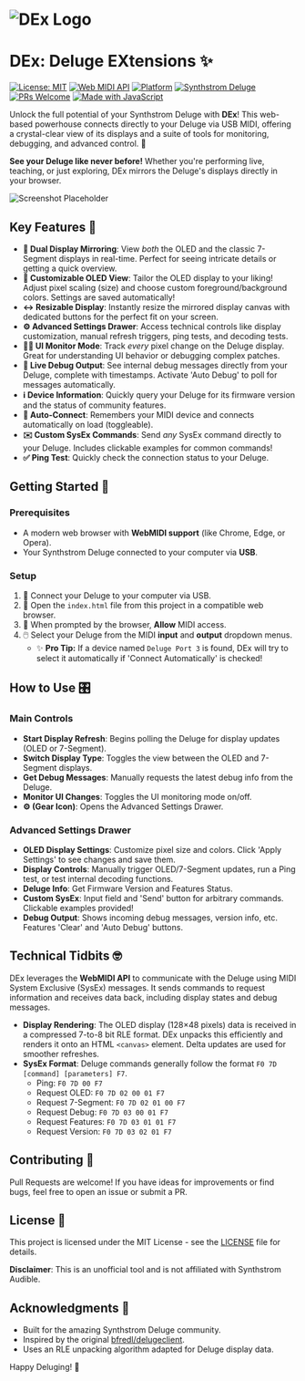 # ![DEx Logo](https://github.com/user-attachments/assets/f10ef2df-f569-49a0-a20c-0716f2e33579)

# DEx: Deluge EXtensions ✨

[![License: MIT](https://img.shields.io/badge/License-MIT-yellow.svg)](https://opensource.org/licenses/MIT) [![Web MIDI API](https://img.shields.io/badge/Web_MIDI_API-Compatible-green)](https://developer.mozilla.org/en-US/docs/Web/API/Web_MIDI_API) [![Platform](https://img.shields.io/badge/Platform-Web-blue)](https://github.com/mikey/delugeclient) [![Synthstrom Deluge](https://img.shields.io/badge/Synthstrom-Deluge-orange)](https://synthstrom.com/product/deluge/) [![PRs Welcome](https://img.shields.io/badge/PRs-welcome-brightgreen.svg)](http://makeapullrequest.com) [![Made with JavaScript](https://img.shields.io/badge/Made_with-JavaScript-F7DF1E?logo=javascript)](https://developer.mozilla.org/en-US/docs/Web/JavaScript)

Unlock the full potential of your Synthstrom Deluge with **DEx**! This web-based powerhouse connects directly to your Deluge via USB MIDI, offering a crystal-clear view of its displays and a suite of tools for monitoring, debugging, and advanced control. 🚀

**See your Deluge like never before!** Whether you're performing live, teaching, or just exploring, DEx mirrors the Deluge's displays directly in your browser.

<!-- TODO: Add a better screenshot/GIF here -->
![Screenshot Placeholder](https://github.com/user-attachments/assets/8f8c49c3-0ba3-42c3-81cf-0bc5a25296b2)

## Key Features 🌟

*   **👀 Dual Display Mirroring**: View *both* the OLED and the classic 7-Segment displays in real-time. Perfect for seeing intricate details or getting a quick overview.
*   **🎨 Customizable OLED View**: Tailor the OLED display to your liking! Adjust pixel scaling (size) and choose custom foreground/background colors. Settings are saved automatically!
*   **↔️ Resizable Display**: Instantly resize the mirrored display canvas with dedicated buttons for the perfect fit on your screen.
*   **⚙️ Advanced Settings Drawer**: Access technical controls like display customization, manual refresh triggers, ping tests, and decoding tests.
*   **🕵️‍♂️ UI Monitor Mode**: Track *every* pixel change on the Deluge display. Great for understanding UI behavior or debugging complex patches.
*   **🐛 Live Debug Output**: See internal debug messages directly from your Deluge, complete with timestamps. Activate 'Auto Debug' to poll for messages automatically.
*   **ℹ️ Device Information**: Quickly query your Deluge for its firmware version and the status of community features.
*   **🔌 Auto-Connect**: Remembers your MIDI device and connects automatically on load (toggleable).
*   **✉️ Custom SysEx Commands**: Send *any* SysEx command directly to your Deluge. Includes clickable examples for common commands!
*   **✅ Ping Test**: Quickly check the connection status to your Deluge.

## Getting Started 🚀

### Prerequisites

*   A modern web browser with **WebMIDI support** (like Chrome, Edge, or Opera).
*   Your Synthstrom Deluge connected to your computer via **USB**.

### Setup

1.  🔌 Connect your Deluge to your computer via USB.
2.  📂 Open the `index.html` file from this project in a compatible web browser.
3.  🔐 When prompted by the browser, **Allow** MIDI access.
4.  🖱️ Select your Deluge from the MIDI **input** and **output** dropdown menus.
    *   ✨ **Pro Tip:** If a device named `Deluge Port 3` is found, DEx will try to select it automatically if 'Connect Automatically' is checked!

## How to Use 🎛️

### Main Controls

*   **Start Display Refresh**: Begins polling the Deluge for display updates (OLED or 7-Segment).
*   **Switch Display Type**: Toggles the view between the OLED and 7-Segment displays.
*   **Get Debug Messages**: Manually requests the latest debug info from the Deluge.
*   **Monitor UI Changes**: Toggles the UI monitoring mode on/off.
*   **⚙️ (Gear Icon)**: Opens the Advanced Settings Drawer.

### Advanced Settings Drawer

*   **OLED Display Settings**: Customize pixel size and colors. Click 'Apply Settings' to see changes and save them.
*   **Display Controls**: Manually trigger OLED/7-Segment updates, run a Ping test, or test internal decoding functions.
*   **Deluge Info**: Get Firmware Version and Features Status.
*   **Custom SysEx**: Input field and 'Send' button for arbitrary commands. Clickable examples provided!
*   **Debug Output**: Shows incoming debug messages, version info, etc. Features 'Clear' and 'Auto Debug' buttons.

## Technical Tidbits 🤓

DEx leverages the **WebMIDI API** to communicate with the Deluge using MIDI System Exclusive (SysEx) messages. It sends commands to request information and receives data back, including display states and debug messages.

*   **Display Rendering**: The OLED display (128×48 pixels) data is received in a compressed 7-to-8 bit RLE format. DEx unpacks this efficiently and renders it onto an HTML `<canvas>` element. Delta updates are used for smoother refreshes.
*   **SysEx Format**: Deluge commands generally follow the format `F0 7D [command] [parameters] F7`.
    *   Ping: `F0 7D 00 F7`
    *   Request OLED: `F0 7D 02 00 01 F7`
    *   Request 7-Segment: `F0 7D 02 01 00 F7`
    *   Request Debug: `F0 7D 03 00 01 F7`
    *   Request Features: `F0 7D 03 01 01 F7`
    *   Request Version: `F0 7D 03 02 01 F7`

## Contributing 🤝

Pull Requests are welcome! If you have ideas for improvements or find bugs, feel free to open an issue or submit a PR.

## License 📜

This project is licensed under the MIT License - see the [LICENSE](LICENSE) file for details.

**Disclaimer**: This is an unofficial tool and is not affiliated with Synthstrom Audible.

## Acknowledgments 🙏

*   Built for the amazing Synthstrom Deluge community.
*   Inspired by the original [bfredl/delugeclient](https://github.com/bfredl/delugeclient).
*   Uses an RLE unpacking algorithm adapted for Deluge display data.

Happy Deluging! 🎉
